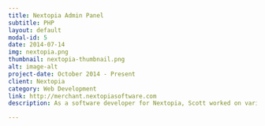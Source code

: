 ```yaml
---
title: Nextopia Admin Panel
subtitle: PHP
layout: default
modal-id: 5
date: 2014-07-14
img: nextopia.png
thumbnail: nextopia-thumbnail.png
alt: image-alt
project-date: October 2014 - Present
client: Nextopia
category: Web Development
link: http://merchant.nextopiasoftware.com
description: As a software developer for Nextopia, Scott worked on various features of Nextopia's product suite. These features included building a reporting section for autocomplete data, creating a geo-merchandizing section, implementing a templating system for Nextopia's "product finder" product, and many others. The server side code for Nextopia was written in PHP while the front end interface used both jQuery and Angular JS for DOM manipulation.

---
```

